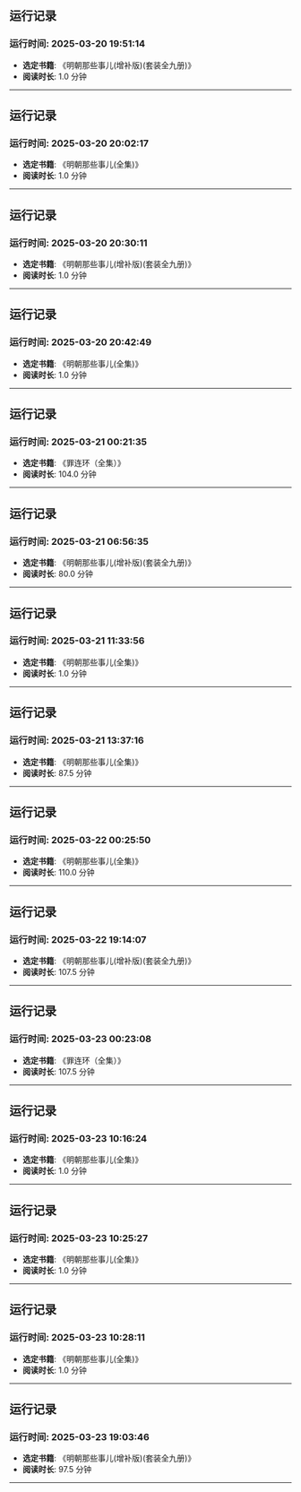 
## 运行记录
### 运行时间: 2025-03-20 19:51:14
- **选定书籍**: 《明朝那些事儿(增补版)(套装全九册)》
- **阅读时长**: 1.0 分钟
------------------------------
## 运行记录
### 运行时间: 2025-03-20 20:02:17
- **选定书籍**: 《明朝那些事儿(全集)》
- **阅读时长**: 1.0 分钟
------------------------------
## 运行记录
### 运行时间: 2025-03-20 20:30:11
- **选定书籍**: 《明朝那些事儿(增补版)(套装全九册)》
- **阅读时长**: 1.0 分钟
------------------------------
## 运行记录
### 运行时间: 2025-03-20 20:42:49
- **选定书籍**: 《明朝那些事儿(全集)》
- **阅读时长**: 1.0 分钟
------------------------------
## 运行记录
### 运行时间: 2025-03-21 00:21:35
- **选定书籍**: 《罪连环（全集）》
- **阅读时长**: 104.0 分钟
------------------------------
## 运行记录
### 运行时间: 2025-03-21 06:56:35
- **选定书籍**: 《明朝那些事儿(增补版)(套装全九册)》
- **阅读时长**: 80.0 分钟
------------------------------
## 运行记录
### 运行时间: 2025-03-21 11:33:56
- **选定书籍**: 《明朝那些事儿(全集)》
- **阅读时长**: 1.0 分钟
------------------------------
## 运行记录
### 运行时间: 2025-03-21 13:37:16
- **选定书籍**: 《明朝那些事儿(全集)》
- **阅读时长**: 87.5 分钟
------------------------------
## 运行记录
### 运行时间: 2025-03-22 00:25:50
- **选定书籍**: 《明朝那些事儿(全集)》
- **阅读时长**: 110.0 分钟
------------------------------
## 运行记录
### 运行时间: 2025-03-22 19:14:07
- **选定书籍**: 《明朝那些事儿(增补版)(套装全九册)》
- **阅读时长**: 107.5 分钟
------------------------------
## 运行记录
### 运行时间: 2025-03-23 00:23:08
- **选定书籍**: 《罪连环（全集）》
- **阅读时长**: 107.5 分钟
------------------------------
## 运行记录
### 运行时间: 2025-03-23 10:16:24
- **选定书籍**: 《明朝那些事儿(全集)》
- **阅读时长**: 1.0 分钟
------------------------------
## 运行记录
### 运行时间: 2025-03-23 10:25:27
- **选定书籍**: 《明朝那些事儿(全集)》
- **阅读时长**: 1.0 分钟
------------------------------
## 运行记录
### 运行时间: 2025-03-23 10:28:11
- **选定书籍**: 《明朝那些事儿(全集)》
- **阅读时长**: 1.0 分钟
------------------------------
## 运行记录
### 运行时间: 2025-03-23 19:03:46
- **选定书籍**: 《明朝那些事儿(增补版)(套装全九册)》
- **阅读时长**: 97.5 分钟
------------------------------

